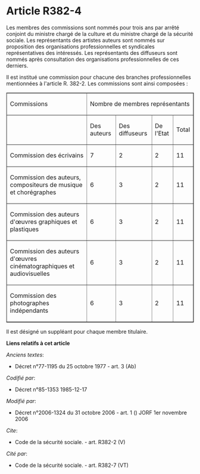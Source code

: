 # Article R382-4

Les membres des commissions sont nommés pour trois ans par arrêté conjoint du ministre chargé de la culture et du ministre
chargé de la sécurité sociale. Les représentants des artistes auteurs sont nommés sur proposition des organisations
professionnelles et syndicales représentatives des intéressés. Les représentants des diffuseurs sont nommés après
consultation des organisations professionnelles de ces derniers. 

Il est institué une commission pour chacune des branches professionnelles mentionnées à l'article R. 382-2. Les commissions
sont ainsi composées : 

<table width="605" cellspacing="0" cellpadding="0" align="center" border="1">
  <tbody>
    <tr>
      <td>

Commissions 

</td>
      <td colspan="4">

Nombre de membres représentants 

</td>
    </tr>
    <tr>
      <td valign="top">
      </td><td>

Des auteurs 

</td>
      <td>

Des diffuseurs 

</td>
      <td>

De l'Etat 

</td>
      <td>

Total 

</td>
    </tr>
    <tr>
      <td valign="top">

Commission des écrivains 

</td>
      <td>

7 

</td>
      <td>

2 

</td>
      <td>

2 

</td>
      <td>

11 

</td>
    </tr>
    <tr>
      <td valign="top">

Commission des auteurs, compositeurs de musique et chorégraphes 

</td>
      <td>

6 

</td>
      <td>

3 

</td>
      <td>

2 

</td>
      <td>

11 

</td>
    </tr>
    <tr>
      <td valign="top">

Commission des auteurs d'œuvres graphiques et plastiques 

</td>
      <td>

6 

</td>
      <td>

3 

</td>
      <td>

2 

</td>
      <td>

11 

</td>
    </tr>
    <tr>
      <td valign="top">

Commission des auteurs d'œuvres cinématographiques et audiovisuelles 

</td>
      <td>

6 

</td>
      <td>

3 

</td>
      <td>

2 

</td>
      <td>

11 

</td>
    </tr>
    <tr>
      <td valign="top">

Commission des photographes indépendants 

</td>
      <td>

6 

</td>
      <td>

3 

</td>
      <td>

2 

</td>
      <td>

11 

</td>
    </tr>
  </tbody>
</table>

Il est désigné un suppléant pour chaque membre titulaire.

**Liens relatifs à cet article**

_Anciens textes_:

  - Décret n°77-1195 du 25 octobre 1977 - art. 3 (Ab)

_Codifié par_:

  - Décret n°85-1353 1985-12-17

_Modifié par_:

  - Décret n°2006-1324 du 31 octobre 2006 - art. 1 () JORF 1er novembre 2006

_Cite_:

  - Code de la sécurité sociale. - art. R382-2 (V)

_Cité par_:

  - Code de la sécurité sociale. - art. R382-7 (VT)
